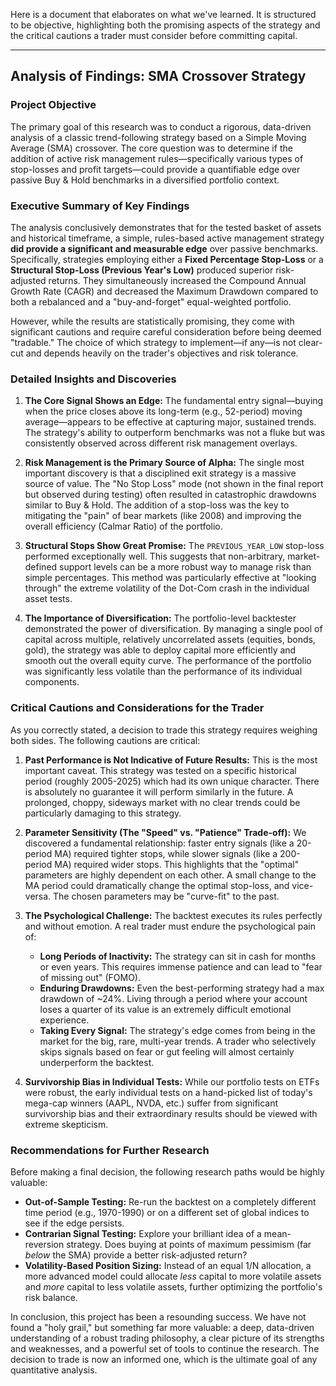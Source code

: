 Here is a document that elaborates on what we've learned. It is structured to be objective, highlighting both the promising aspects of the strategy and the critical cautions a trader must consider before committing capital.

---

## Analysis of Findings: SMA Crossover Strategy

### Project Objective

The primary goal of this research was to conduct a rigorous, data-driven analysis of a classic trend-following strategy based on a Simple Moving Average (SMA) crossover. The core question was to determine if the addition of active risk management rules—specifically various types of stop-losses and profit targets—could provide a quantifiable edge over passive Buy & Hold benchmarks in a diversified portfolio context.

### Executive Summary of Key Findings

The analysis conclusively demonstrates that for the tested basket of assets and historical timeframe, a simple, rules-based active management strategy **did provide a significant and measurable edge** over passive benchmarks. Specifically, strategies employing either a **Fixed Percentage Stop-Loss** or a **Structural Stop-Loss (Previous Year's Low)** produced superior risk-adjusted returns. They simultaneously increased the Compound Annual Growth Rate (CAGR) and decreased the Maximum Drawdown compared to both a rebalanced and a "buy-and-forget" equal-weighted portfolio.

However, while the results are statistically promising, they come with significant cautions and require careful consideration before being deemed "tradable." The choice of which strategy to implement—if any—is not clear-cut and depends heavily on the trader's objectives and risk tolerance.

### Detailed Insights and Discoveries

1.  **The Core Signal Shows an Edge:** The fundamental entry signal—buying when the price closes above its long-term (e.g., 52-period) moving average—appears to be effective at capturing major, sustained trends. The strategy's ability to outperform benchmarks was not a fluke but was consistently observed across different risk management overlays.

2.  **Risk Management is the Primary Source of Alpha:** The single most important discovery is that a disciplined exit strategy is a massive source of value. The "No Stop Loss" mode (not shown in the final report but observed during testing) often resulted in catastrophic drawdowns similar to Buy & Hold. The addition of a stop-loss was the key to mitigating the "pain" of bear markets (like 2008) and improving the overall efficiency (Calmar Ratio) of the portfolio.

3.  **Structural Stops Show Great Promise:** The `PREVIOUS_YEAR_LOW` stop-loss performed exceptionally well. This suggests that non-arbitrary, market-defined support levels can be a more robust way to manage risk than simple percentages. This method was particularly effective at "looking through" the extreme volatility of the Dot-Com crash in the individual asset tests.

4.  **The Importance of Diversification:** The portfolio-level backtester demonstrated the power of diversification. By managing a single pool of capital across multiple, relatively uncorrelated assets (equities, bonds, gold), the strategy was able to deploy capital more efficiently and smooth out the overall equity curve. The performance of the portfolio was significantly less volatile than the performance of its individual components.

### Critical Cautions and Considerations for the Trader

As you correctly stated, a decision to trade this strategy requires weighing both sides. The following cautions are critical:

1.  **Past Performance is Not Indicative of Future Results:** This is the most important caveat. This strategy was tested on a specific historical period (roughly 2005-2025) which had its own unique character. There is absolutely no guarantee it will perform similarly in the future. A prolonged, choppy, sideways market with no clear trends could be particularly damaging to this strategy.

2.  **Parameter Sensitivity (The "Speed" vs. "Patience" Trade-off):** We discovered a fundamental relationship: faster entry signals (like a 20-period MA) required tighter stops, while slower signals (like a 200-period MA) required wider stops. This highlights that the "optimal" parameters are highly dependent on each other. A small change to the MA period could dramatically change the optimal stop-loss, and vice-versa. The chosen parameters may be "curve-fit" to the past.

3.  **The Psychological Challenge:** The backtest executes its rules perfectly and without emotion. A real trader must endure the psychological pain of:
    *   **Long Periods of Inactivity:** The strategy can sit in cash for months or even years. This requires immense patience and can lead to "fear of missing out" (FOMO).
    *   **Enduring Drawdowns:** Even the best-performing strategy had a max drawdown of ~24%. Living through a period where your account loses a quarter of its value is an extremely difficult emotional experience.
    *   **Taking Every Signal:** The strategy's edge comes from being in the market for the big, rare, multi-year trends. A trader who selectively skips signals based on fear or gut feeling will almost certainly underperform the backtest.

4.  **Survivorship Bias in Individual Tests:** While our portfolio tests on ETFs were robust, the early individual tests on a hand-picked list of today's mega-cap winners (AAPL, NVDA, etc.) suffer from significant survivorship bias and their extraordinary results should be viewed with extreme skepticism.

### Recommendations for Further Research

Before making a final decision, the following research paths would be highly valuable:

*   **Out-of-Sample Testing:** Re-run the backtest on a completely different time period (e.g., 1970-1990) or on a different set of global indices to see if the edge persists.
*   **Contrarian Signal Testing:** Explore your brilliant idea of a mean-reversion strategy. Does buying at points of maximum pessimism (far *below* the SMA) provide a better risk-adjusted return?
*   **Volatility-Based Position Sizing:** Instead of an equal 1/N allocation, a more advanced model could allocate *less* capital to more volatile assets and *more* capital to less volatile assets, further optimizing the portfolio's risk balance.

In conclusion, this project has been a resounding success. We have not found a "holy grail," but something far more valuable: a deep, data-driven understanding of a robust trading philosophy, a clear picture of its strengths and weaknesses, and a powerful set of tools to continue the research. The decision to trade is now an informed one, which is the ultimate goal of any quantitative analysis.